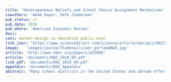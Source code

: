 ```yaml
---
title: 'Heterogeneous Beliefs and School Choice Assignment Mechanisms'
coauthors: 'Adam Kapor, Seth Zimmerman'
pub_status: rr
pub_date: 2016
pub_where: 'American Economic Review'
desc:
cats: market-design io education public-econ
link_jour: 'https://www.sciencedirect.com/science/article/abs/pii/S0272775715000813'
image:   'images/journalThumbnails/aer_portadaR&R.jpg'
article: 'http://www.nber.org/papers/w25096'
article: 'documents/KNZ_2018_09.pdf'
link_pdf: 'documents/KNZ_2018_09.pdf'
appendix: 'documents/KNZ_Appendix'
abstract: "Many school districts in the United States and abroad offer students a choice of schools, with seats at highly demanded schools apportioned using a centralized mechanism with random rationing. This paper studies how welfare and academic outcomes depend on the assignment mechanism when school choice participants are not fully informed of their admissions chances. We estimate an empirical model of school choice that incorporates heterogeneity in preferences, strategic behavior, and subjective beliefs about admissions chances. To do so, we combine survey data on beliefs and preferences for school choice participants with administrative records of the school choice process in New Haven, Connecticut. We use the estimated model to evaluate the individual and equilibrium effects of counterfactual policies such as a) improving households information about the lottery mechanism, and b) switching to the strategy-proof student-proposing deferred acceptance algorithm on the distribution of welfare and test scores. Survey results show that beliefs about admissions probabilities associated with actual and hypothetical application portfolios are correctly centered around zero but have a large mean absolute error, with larger absolute errors for families from poorer neighborhoods. Our model estimates suggest that, given households' observed strategic sophistication and beliefs about admissions chances, switching to a deferred acceptance algorithm would raise total welfare, with bigger gains for families from poorer neighborhoods."
---
```

